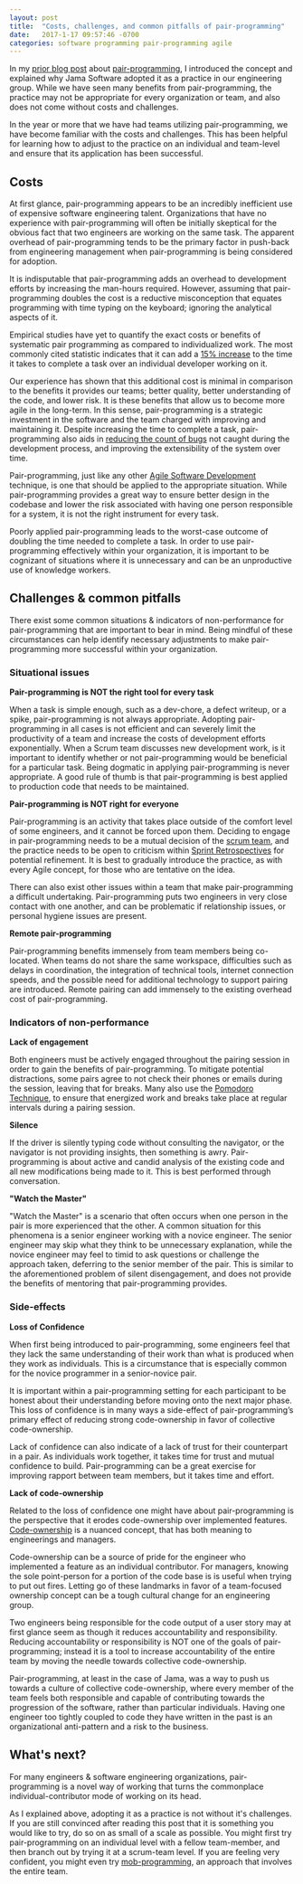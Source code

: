 ```yaml
---
layout: post
title:  "Costs, challenges, and common pitfalls of pair-programming"
date:   2017-1-17 09:57:46 -0700
categories: software programming pair-programming agile
---
```


In my [prior blog post](https://www.jamasoftware.com/blog/pair-programming-why-we-do-it/) about [pair-programming](https://www.agilealliance.org/glossary/pairing/), I introduced the concept and explained why Jama Software adopted it as a practice in our engineering group.  While we have seen many benefits from pair-programming, the practice may not be appropriate for every organization or team, and also does not come without costs and challenges.  

In the year or more that we have had teams utilizing pair-programming, we have become familiar with the costs and challenges.  This has been helpful for learning how to adjust to the practice on an individual and team-level and ensure that its application has been successful.

<!--description-->

## Costs

At first glance, pair-programming appears to be an incredibly inefficient use of expensive software engineering talent.  Organizations that have no experience with pair-programming will often be initially skeptical for the obvious fact that two engineers are working on the same task.  The apparent overhead of pair-programming tends to be the primary factor in push-back from engineering management when pair-programming is being considered for adoption.  

It is indisputable that pair-programming adds an overhead to development efforts by increasing the man-hours required.  However, assuming that pair-programming doubles the cost is a reductive misconception that equates programming with time typing on the keyboard; ignoring the analytical aspects of it.

Empirical studies have yet to quantify the exact costs or benefits of systematic pair programming as compared to individualized work.  The most commonly cited statistic indicates that it can add a [15% increase](http://www.cs.utexas.edu/users/mckinley/305j/pair-hcs-2006.pdf) to the time it takes to complete a task over an individual developer working on it.

Our experience has shown that this additional cost is minimal in comparison to the benefits it provides our teams; better quality, better understanding of the code, and lower risk.  It is these benefits that allow us to become more agile in the long-term.  In this sense, pair-programming is a strategic investment in the software and the team charged with improving and maintaining it.  Despite increasing the time to complete a task, pair-programming also aids in [reducing the count of bugs](https://collaboration.csc.ncsu.edu/laurie/Papers/XPSardinia.PDF) not caught during the development process, and improving the extensibility of the system over time.

Pair-programming, just like any other [Agile Software Development](https://www.agilealliance.org/agile101/) technique, is one that should be applied to the appropriate situation.  While pair-programming provides a great way to ensure better design in the codebase and lower the risk associated with having one person responsible for a system, it is not the right instrument for every task.  

Poorly applied pair-programming leads to the worst-case outcome of doubling the time needed to complete a task.  In order to use pair-programming effectively within your organization, it is important to be cognizant of situations where it is unnecessary and can be an unproductive use of knowledge workers.

## Challenges & common pitfalls

There exist some common situations & indicators of non-performance for pair-programming that are important to bear in mind.  Being mindful of these circumstances can help identify necessary adjustments to make pair-programming more successful within your organization.

### Situational issues

**Pair-programming is NOT the right tool for every task**  

When a task is simple enough, such as a dev-chore, a defect writeup, or a spike, pair-programming is not always appropriate.  Adopting pair-programming in all cases is not efficient and can severely limit the productivity of a team and increase the costs of development efforts exponentially.  When a Scrum team discusses new development work, is it important to identify whether or not pair-programming would be beneficial for a particular task.  Being dogmatic in applying pair-programming is never appropriate.  A good rule of thumb is that pair-programming is best applied to production code that needs to be maintained.

**Pair-programming is NOT right for everyone**

Pair-programming is an activity that takes place outside of the comfort level of some engineers, and it cannot be forced upon them.  Deciding to engage in pair-programming needs to be a mutual decision of the [scrum team](https://www.mountaingoatsoftware.com/agile/scrum/roles/team), and the practice needs to be open to criticism within [Sprint Retrospectives](https://www.mountaingoatsoftware.com/agile/scrum/sprint-retrospective) for potential refinement.  It is best to gradually introduce the practice, as with every Agile concept, for those who are tentative on the idea.

There can also exist other issues within a team that make pair-programming a difficult undertaking.  Pair-programming puts two engineers in very close contact with one another, and can be problematic if relationship issues, or personal hygiene issues are present.

**Remote pair-programming**  

Pair-programming benefits immensely from team members being co-located.  When teams do not share the same workspace, difficulties such as delays in coordination, the integration of technical tools, internet connection speeds, and the possible need for additional technology to support pairing are introduced.  Remote pairing can add immensely to the existing overhead cost of pair-programming.

### Indicators of non-performance

**Lack of engagement**

Both engineers must be actively engaged throughout the pairing session in order to gain the benefits of pair-programming.  To mitigate potential distractions, some pairs agree to not check their phones or emails during the session, leaving that for breaks.  Many also use the [Pomodoro Technique](http://cirillocompany.de/pages/pomodoro-technique), to ensure that energized work and breaks take place at regular intervals during a pairing session.

**Silence**

If the driver is silently typing code without consulting the navigator, or the navigator is not providing insights, then something is awry. Pair-programming is about active and candid analysis of the existing code and all new modifications being made to it.  This is best performed through conversation.

**"Watch the Master"**

"Watch the Master" is a scenario that often occurs when one person in the pair is more experienced that the other.  A common situation for this phenomena is a senior engineer working with a novice engineer.  The senior engineer may skip what they think to be unnecessary explanation, while the novice engineer may feel to timid to ask questions or challenge the approach taken, deferring to the senior member of the pair.  This is similar to the aforementioned problem of silent disengagement, and does not provide the benefits of mentoring that pair-programming provides.

### Side-effects

**Loss of Confidence**

When first being introduced to pair-programming, some engineers feel that they lack the same understanding of their work than what is produced when they work as individuals.  This is a circumstance that is especially common for the novice programmer in a senior-novice pair.  

It is important within a pair-programming setting for each participant to be honest about their understanding before moving onto the next major phase.  This loss of confidence is in many ways a side-effect of pair-programming’s primary effect of reducing strong code-ownership in favor of collective code-ownership.  

Lack of confidence can also indicate of a lack of trust for their counterpart in a pair.  As individuals work together, it takes time for trust and mutual confidence to build.  Pair-programming can be a great exercise for improving rapport between team members, but it takes time and effort.

**Lack of code-ownership**

Related to the loss of confidence one might have about pair-programming is the perspective that it erodes code-ownership over implemented features.  [Code-ownership](https://martinfowler.com/bliki/CodeOwnership.html) is a nuanced concept, that has both meaning to engineerings and managers.

Code-ownership can be a source of pride for the engineer who implemented a feature as an individual contributor.  For managers, knowing the sole point-person for a portion of the code base is is useful when trying to put out fires.  Letting go of these landmarks in favor of a team-focused ownership concept can be a tough cultural change for an engineering group.

Two engineers being responsible for the code output of a user story may at first glance seem as though it reduces accountability and responsibility.    Reducing accountability or responsibility is NOT one of the goals of pair-programming; instead it is a tool to increase accountability of the entire team by moving the needle towards collective code-ownership.

Pair-programming, at least in the case of Jama, was a way to push us towards a culture of collective code-ownership, where every member of the team feels both responsible and capable of contributing towards the progression of the software, rather than particular individuals.  Having one engineer too tightly coupled to code they have written in the past is an organizational anti-pattern and a risk to the business.

## What's next?

For many engineers & software engineering organizations, pair-programming is a novel way of working that turns the commonplace individual-contributor mode of working on its head.

As I explained above, adopting it as a practice is not without it's challenges.  If you are still convinced after reading this post that it is something you would like to try, do so on as small of a scale as possible.  You might first try pair-programming on an individual level with a fellow team-member, and then branch out by trying it at a scrum-team level.  If you are feeling very confident, you might even try [mob-programming](http://mobprogramming.org/), an approach that involves the entire team.
